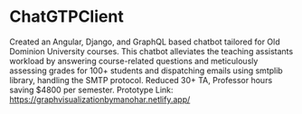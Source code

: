 # ChatGTPClient
Created an Angular, Django, and GraphQL based chatbot tailored for Old Dominion University courses. This chatbot alleviates the teaching assistants workload by answering course-related questions and meticulously assessing grades for 100+ students and dispatching emails using smtplib library, handling the SMTP protocol. Reduced 30+ TA, Professor hours saving $4800 per semester. 
Prototype Link: https://graphvisualizationbymanohar.netlify.app/



